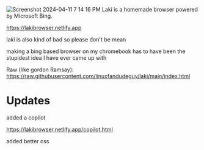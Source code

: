 ![Screenshot 2024-04-11 7 14 16 PM](https://github.com/linuxfandudeguy/laki/assets/164905463/2340eeb9-e27f-43d4-bd14-3790ea2bdf01)
Laki is a homemade browser powered by Microsoft Bing.

https://lakibrowser.netlify.app

laki is also kind of bad so please don't be mean

making a bing based browser on my chromebook has to have been the stupidest idea I have ever came up with

Raw (like gordon Ramsay): https://raw.githubusercontent.com/linuxfandudeguy/laki/main/index.html

# Updates

added a copilot

https://lakibrowser.netlify.app/copilot.html





added better css
